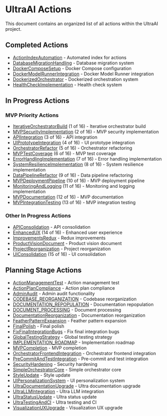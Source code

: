 # UltraAI Actions

This document contains an organized list of all actions within the UltraAI project.

## Completed Actions

- [ActionIndexAutomation](../actions/ActionIndexAutomation/ActionIndexAutomation-COMPLETED.md) - Automated index for actions
- [DatabaseMigrationHandling](../actions/DatabaseMigrationHandling/DatabaseMigrationHandling-COMPLETED.md) - Database migration system
- [DockerComposeSetup](../actions/DockerComposeSetup/DockerComposeSetup-COMPLETED.md) - Docker Compose configuration
- [DockerModelRunnerIntegration](../actions/DockerModelRunnerIntegration/DockerModelRunnerIntegration-COMPLETED.md) - Docker Model Runner integration
- [DockerizedOrchestrator](../actions/DockerizedOrchestrator/DockerizedOrchestrator-COMPLETED.md) - Dockerized orchestration system
- [HealthCheckImplementation](../actions/HealthCheckImplementation/HealthCheckImplementation-COMPLETED.md) - Health check system

## In Progress Actions

### MVP Priority Actions
- [IterativeOrchestratorBuild](../actions/IterativeOrchestratorBuild/IterativeOrchestratorBuild-PLAN.md) (1 of 16) - Iterative orchestrator build
- [MVPSecurityImplementation](../actions/MVPSecurityImplementation/MVPSecurityImplementation-PLAN.md) (2 of 16) - MVP security implementation
- [APIIntegration](../actions/APIIntegration/APIIntegration-PLAN.md) (3 of 16) - API integration
- [UIPrototypeIntegration](../actions/UIPrototypeIntegration/UIPrototypeIntegration-PLAN.md) (4 of 16) - UI prototype integration
- [OrchestratorRefactor](../actions/OrchestratorRefactor/OrchestratorRefactor-PLAN.md) (5 of 16) - Orchestrator refactoring
- [MVPTestCoverage](../actions/MVPTestCoverage/MVPTestCoverage-PLAN.md) (6 of 16) - MVP test coverage
- [ErrorHandlingImplementation](../actions/ErrorHandlingImplementation/ErrorHandlingImplementation-PLAN.md) (7 of 16) - Error handling implementation
- [SystemResilienceImplementation](../actions/SystemResilienceImplementation/SystemResilienceImplementation-PLAN.md) (8 of 16) - System resilience implementation
- [DataPipelineRefactor](../actions/DataPipelineRefactor/DataPipelineRefactor-PLAN.md) (9 of 16) - Data pipeline refactoring
- [MVPDeploymentPipeline](../actions/MVPDeploymentPipeline/MVPDeploymentPipeline-PLAN.md) (10 of 16) - MVP deployment pipeline
- [MonitoringAndLogging](../actions/MonitoringAndLogging/MonitoringAndLogging-PLAN.md) (11 of 16) - Monitoring and logging implementation
- [MVPDocumentation](../actions/MVPDocumentation/MVPDocumentation-PLAN.md) (12 of 16) - MVP documentation
- [MVPIntegrationTesting](../actions/MVPIntegrationTesting/MVPIntegrationTesting-PLAN.md) (13 of 16) - MVP integration testing

### Other In Progress Actions
- [APIConsolidation](../actions/APIConsolidation/APIConsolidation-PLAN.md) - API consolidation
- [EnhancedUX](../actions/EnhancedUX/supporting_docs/EnhancedUX-IMPLEMENTATION.md) (14 of 16) - Enhanced user experience
- [ImprovementsRedux](../actions/ImprovementsRedux/ImprovementsRedux-PLAN.md) - Redux improvements
- [ProductVisionDocument](../actions/ProductVisionDocument/ProductVisionDocument-PLAN.md) - Product vision document
- [ProjectReorganization](../actions/ProjectReorganization/ProjectReorganization-PLAN.md) - Project reorganization
- [UIConsolidation](../actions/UIConsolidation/UIConsolidation-PLAN.md) (15 of 16) - UI consolidation

## Planning Stage Actions

- [ActionManagementTest](../actions/ActionManagementTest/ActionManagementTest-PLAN.md) - Action management test
- [ActionPlanCompliance](../actions/ActionPlanCompliance/ActionPlanCompliance-PLAN.md) - Action plan compliance
- [AdminAudit](../actions/AdminAudit/AdminAudit-PLAN.md) - Admin audit functionality
- [CODEBASE_REORGANIZATION](../actions/CODEBASE_REORGANIZATION/PLAN.md) - Codebase reorganization
- [DOCUMENTATION_REPOPULATION](../actions/DOCUMENTATION_REPOPULATION/PLAN.md) - Documentation repopulation
- [DOCUMENT_PROCESSING](../actions/DOCUMENT_PROCESSING/PLAN.md) - Document processing
- [DocumentationReorganization](../actions/DocumentationReorganization/DocumentationReorganization-PLAN.md) - Documentation reorganization
- [FeatherPatternExpansion](../actions/FeatherPatternExpansion/FeatherPatternExpansion-PLAN.md) - Feather pattern expansion
- [FinalPolish](../actions/FinalPolish/FinalPolish-PLAN.md) - Final polish
- [FixFinalIntegrationBugs](../actions/FixFinalIntegrationBugs/FixFinalIntegrationBugs-PLAN.md) - Fix final integration bugs
- [GlobalTestingStrategy](../actions/GlobalTestingStrategy/GlobalTestingStrategy-PLAN.md) - Global testing strategy
- [IMPLEMENTATION_ROADMAP](../actions/IMPLEMENTATION_ROADMAP/PLAN.md) - Implementation roadmap
- [MVPCompletion](../actions/MVPCompletion/MVPCompletion-PLAN.md) - MVP completion
- [OrchestratorFrontendIntegration](../actions/OrchestratorFrontendIntegration/DockerizedOrchestrator-PLAN.md) - Orchestrator frontend integration
- [PreCommitAndTestIntegration](../actions/PreCommitAndTestIntegration/PreCommitAndTestIntegration-PLAN.md) - Pre-commit and test integration
- [SecurityHardening](../actions/SecurityHardening/SecurityHardening-PLAN.md) - Security hardening
- [SimpleOrchestratorCore](../actions/SimpleOrchestratorCore/SimpleOrchestratorCore-PLAN.md) - Simple orchestrator core
- [StyleUpdate](../actions/StyleUpdate/StyleUpdate-PLAN.md) - Style update
- [UIPersonalizationSystem](../actions/UIPersonalizationSystem/UIPersonalizationSystem-PLAN.md) - UI personalization system
- [UltraDocumentationUpgrade](../actions/UltraDocumentationUpgrade/UltraDocumentationUpgrade-PLAN.md) - Ultra documentation upgrade
- [UltraLLMIntegration](../actions/UltraLLMIntegration/UltraLLMIntegration-PLAN.md) - Ultra LLM integration
- [UltraStatusUpdate](../actions/UltraStatusUpdate/UltraStatusUpdate-PLAN.md) - Ultra status update
- [UltraTestingAndCI](../actions/UltraTestingAndCI/UltraTestingAndCI-PLAN.md) - Ultra testing and CI
- [VisualizationUXUpgrade](../actions/VisualizationUXUpgrade/VisualizationUXUpgrade-PLAN.md) - Visualization UX upgrade